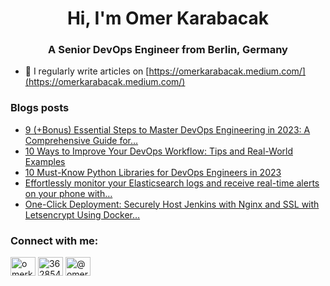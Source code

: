 <h1 align="center">Hi, I'm Omer Karabacak</h1>
<h3 align="center">A Senior DevOps Engineer from Berlin, Germany</h3>

- 📝 I regularly write articles on [https://omerkarabacak.medium.com/](https://omerkarabacak.medium.com/)

### Blogs posts
<!-- BLOG-POST-LIST:START -->
- [9 &lpar;+Bonus&rpar; Essential Steps to Master DevOps Engineering in 2023: A Comprehensive Guide for…](https://itnext.io/9-bonus-essential-steps-to-master-devops-engineering-in-2023-a-comprehensive-guide-for-c13a25bae5eb?source=rss-7ff22b3dc81f------2)
- [10 Ways to Improve Your DevOps Workflow: Tips and Real-World Examples](https://faun.pub/10-ways-to-improve-your-devops-workflow-tips-and-real-world-examples-351a5d800d77?source=rss-7ff22b3dc81f------2)
- [10 Must-Know Python Libraries for DevOps Engineers in 2023](https://faun.pub/10-must-know-python-libraries-for-devops-engineers-in-2023-4960edbdf8b9?source=rss-7ff22b3dc81f------2)
- [Effortlessly monitor your Elasticsearch logs and receive real-time alerts on your phone with…](https://faun.pub/effortlessly-monitor-your-elasticsearch-logs-and-receive-real-time-alerts-on-your-phone-with-89abfdfe67e2?source=rss-7ff22b3dc81f------2)
- [One-Click Deployment: Securely Host Jenkins with Nginx and SSL with Letsencrypt Using Docker…](https://itnext.io/one-click-deployment-securely-host-jenkins-with-nginx-and-ssl-with-letsencrypt-using-docker-1303b06c3369?source=rss-7ff22b3dc81f------2)
<!-- BLOG-POST-LIST:END -->

<h3 align="left">Connect with me:</h3>
<p align="left">
<a href="https://linkedin.com/in/omerkarabacak" target="blank"><img align="center" src="https://raw.githubusercontent.com/rahuldkjain/github-profile-readme-generator/master/src/images/icons/Social/linked-in-alt.svg" alt="omerkarabacak" height="30" width="40" /></a>
<a href="https://stackoverflow.com/users/3628547" target="blank"><img align="center" src="https://raw.githubusercontent.com/rahuldkjain/github-profile-readme-generator/master/src/images/icons/Social/stack-overflow.svg" alt="3628547" height="30" width="40" /></a>
<a href="https://medium.com/@omerkarabacak" target="blank"><img align="center" src="https://raw.githubusercontent.com/rahuldkjain/github-profile-readme-generator/master/src/images/icons/Social/medium.svg" alt="@omerkarabacak" height="30" width="40" /></a>
</p>
